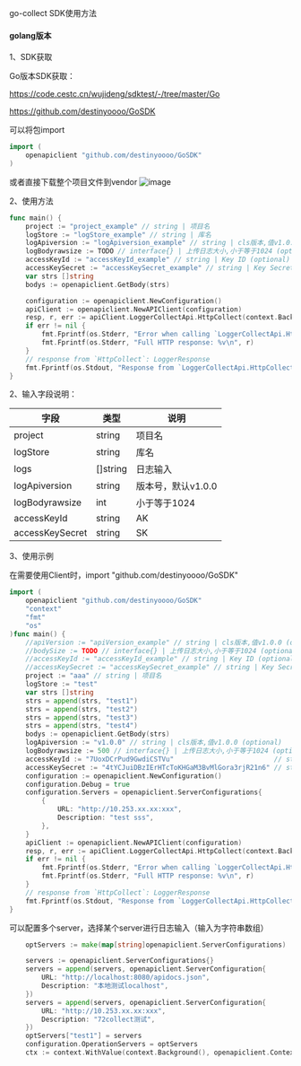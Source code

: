 go-collect SDK使用方法

#### golang版本

1、SDK获取

Go版本SDK获取：

https://code.cestc.cn/wujideng/sdktest/-/tree/master/Go

https://github.com/destinyoooo/GoSDK

可以将包import

```go
import (
    openapiclient "github.com/destinyoooo/GoSDK"
)
```

或者直接下载整个项目文件到vendor
![image](https://user-images.githubusercontent.com/57470814/161906890-fd26407c-70d7-4eb6-9275-e68db8063ec5.png)


2、使用方法

```go
func main() {
    project := "project_example" // string | 项目名
    logStore := "logStore_example" // string | 库名
    logApiversion := "logApiversion_example" // string | cls版本,值v1.0.0 (optional)
    logBodyrawsize := TODO // interface{} | 上传日志大小,小于等于1024 (optional)
    accessKeyId := "accessKeyId_example" // string | Key ID (optional)
    accessKeySecret := "accessKeySecret_example" // string | Key Secret (optional)
    var strs []string
    bodys := openapiclient.GetBody(strs)

    configuration := openapiclient.NewConfiguration()
    apiClient := openapiclient.NewAPIClient(configuration)
    resp, r, err := apiClient.LoggerCollectApi.HttpCollect(context.Background(), project, logStore).Body(body).LogApiversion(logApiversion).LogBodyrawsize(logBodyrawsize).AccessKeyId(accessKeyId).AccessKeySecret(accessKeySecret).Execute()
    if err != nil {
        fmt.Fprintf(os.Stderr, "Error when calling `LoggerCollectApi.HttpCollect``: %v\n", err)
        fmt.Fprintf(os.Stderr, "Full HTTP response: %v\n", r)
    }
    // response from `HttpCollect`: LoggerResponse
    fmt.Fprintf(os.Stdout, "Response from `LoggerCollectApi.HttpCollect`: %v\n", resp)
}
```

2、输入字段说明：

| 字段              | 类型       | 说明           |
| --------------- | -------- | ------------ |
| project         | string   | 项目名          |
| logStore        | string   | 库名           |
| logs            | []string | 日志输入         |
| logApiversion   | string   | 版本号，默认v1.0.0 |
| logBodyrawsize  | int      | 小于等于1024     |
| accessKeyId     | string   | AK           |
| accessKeySecret | string   | SK           |

3、使用示例

在需要使用Client时，import "github.com/destinyoooo/GoSDK"

```go
import (
    openapiclient "github.com/destinyoooo/GoSDK"
    "context"
    "fmt"
    "os"
)func main() {
    //apiVersion := "apiVersion_example" // string | cls版本,值v1.0.0 (optional)
    //bodySize := TODO // interface{} | 上传日志大小,小于等于1024 (optional)
    //accessKeyId := "accessKeyId_example" // string | Key ID (optional)
    //accessKeySecret := "accessKeySecret_example" // string | Key Secret (optional)
    project := "aaa" // string | 项目名
    logStore := "test"
    var strs []string
    strs = append(strs, "test1")
    strs = append(strs, "test2")
    strs = append(strs, "test3")
    strs = append(strs, "test4")
    bodys := openapiclient.GetBody(strs)
    logApiversion := "v1.0.0" // string | cls版本,值v1.0.0 (optional)
    logBodyrawsize := 500 // interface{} | 上传日志大小,小于等于1024 (optional)
    accessKeyId := "7UoxDCrPud9GwdiCSTVu"                         // string | Key ID (optional)
    accessKeySecret := "4tYCJuiDBzIErHTcToKHGaM3BvMlGora3rjR21n6" // string | Key Secret (optional)
    configuration := openapiclient.NewConfiguration()
    configuration.Debug = true
    configuration.Servers = openapiclient.ServerConfigurations{
        {
            URL: "http://10.253.xx.xx:xxx",
            Description: "test sss",
        },
    }
    apiClient := openapiclient.NewAPIClient(configuration)
    resp, r, err := apiClient.LoggerCollectApi.HttpCollect(context.Background(), project, logStore).Body(bodys).LogApiversion(logApiversion).LogBodyrawsize(logBodyrawsize).AccessKeyId(accessKeyId).AccessKeySecret(accessKeySecret).Execute()
    if err != nil {
        fmt.Fprintf(os.Stderr, "Error when calling `LoggerCollectApi.HttpCollect``: %v\n", err)
        fmt.Fprintf(os.Stderr, "Full HTTP response: %v\n", r)
    }
    // response from `HttpCollect`: LoggerResponse
    fmt.Fprintf(os.Stdout, "Response from `LoggerCollectApi.HttpCollect`: %v\n", resp)
}
```

可以配置多个server，选择某个server进行日志输入（输入为字符串数组）

```go
    optServers := make(map[string]openapiclient.ServerConfigurations)

    servers := openapiclient.ServerConfigurations{}
    servers = append(servers, openapiclient.ServerConfiguration{
        URL: "http://localhost:8080/apidocs.json",
        Description: "本地测试localhost",
    })
    servers = append(servers, openapiclient.ServerConfiguration{
        URL: "http://10.253.xx.xx:xxx",
        Description: "72collect测试",
    })
    optServers["test1"] = servers
    configuration.OperationServers = optServers
    ctx := context.WithValue(context.Background(), openapiclient.ContextServerIndex, 1)
```
